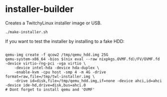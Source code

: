 # installer-builder

Creates a TwitchyLinux installer image or USB.

`./make-installer.sh`

If you want to test the installer by installing to a fake HDD:

```shell

qemu-img create -f qcow2 /tmp/qemu_hdd.img 25G
qemu-system-x86_64 -bios $(nix eval --raw nixpkgs.OVMF.fd)/FV/OVMF.fd -device virtio-rng-pci -vga virtio \
    -device intel-hda -device hda-duplex \
    -enable-kvm -cpu host -smp 4 -m 4G -drive format=raw,file=/tmp/twl-installer.img \
    -drive id=disk,file=/tmp/qemu_hdd.img,if=none -device ahci,id=ahci -device ide-hd,drive=disk,bus=ahci.0
# Dont forget to install qemu and 'OVMF'

```
